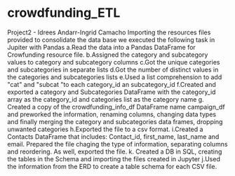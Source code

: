 # crowdfunding_ETL
Project2 - Idrees Andarr-Ingrid Camacho
Importing the resources files provided to consolidate the data base we executed the following task in Jupiter with Pandas
  a.Read the data into a Pandas DataFrame for Crowfunding resource file. 
  b.Assigned the category and subcategory values to category and subcategory columns
  c.Got the unique categories and subcategories in separate lists
  d.Got the number of distinct values in the categories and subcategories lists
  e.Used a list comprehension to add "cat" and "subcat "to each category_id an subcategory_id
  f.Created and exported a category and Subcategories DataFrame with the category_id array as the category_id and categories list as the category name
  g. Created a copy of the crowdfunding_info_df DataFrame name campaign_df and     preworked the information, renaming columns, changing data types and finally merging the category and subcategories data frames, dropping unwanted categories
  h.Exported the file to a csv format.
  i.Created a Contacts DataFrame that includes: Contact_id, first_name, last_name and    email. Prepared the file chaging the type of information, separating columns and reordering. As well, exported the file.
  k. Created a DB in SQL, creating the tables in the Schema and importing the files created in Jupyter
  j.Used the information from the ERD to create a table schema for each CSV file.
